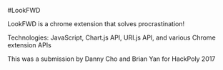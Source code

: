 #LookFWD

LookFWD is a chrome extension that solves procrastination! 

Technologies: JavaScript, Chart.js API, URI.js API, and various Chrome extension APIs

This was a submission by Danny Cho and Brian Yan for HackPoly 2017

